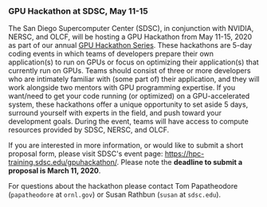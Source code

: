 ### GPU Hackathon at SDSC, May 11-15

The San Diego Supercomputer Center (SDSC), in conjunction with NVIDIA, NERSC,
and OLCF, will be hosting a GPU Hackathon from May 11-15, 2020 as part of our
annual [GPU Hackathon Series](https://hpc-training.sdsc.edu/gpuhackathon/). 
These hackathons are 5-day coding events in which
teams of developers prepare their own application(s) to run on GPUs or focus on
optimizing their application(s) that currently run on GPUs. Teams should consist
of three or more developers who are intimately familiar with (some part of)
their application, and they will work alongside two mentors with GPU programming
expertise. If you want/need to get your code running (or optimized) on a
GPU-accelerated system, these hackathons offer a unique opportunity to set aside
5 days, surround yourself with experts in the field, and push toward your
development goals. During the event, teams will have access to compute resources
provided by SDSC, NERSC, and OLCF.

If you are interested in more information, or would like to submit a short
proposal form, please visit SDSC's event page:
<https://hpc-training.sdsc.edu/gpuhackathon/>. Please note the **deadline to submit
a proposal is March 11, 2020**. 

For questions about the hackathon please contact Tom Papatheodore (`papatheodore` at
`ornl.gov`) or Susan Rathbun (`susan` at `sdsc.edu`).

